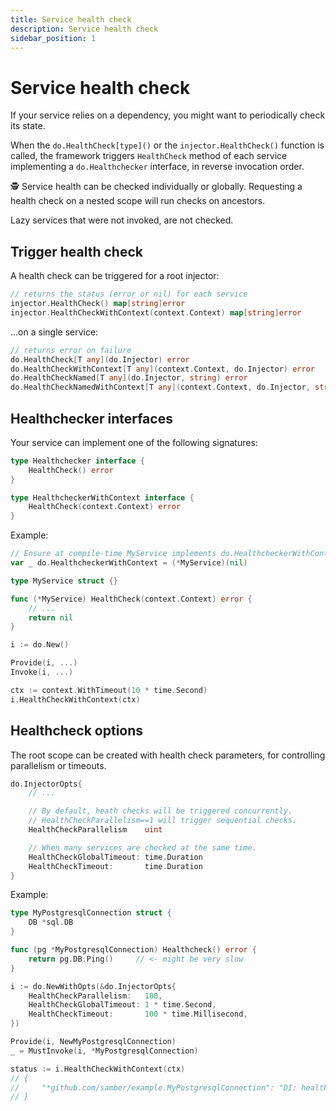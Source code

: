 ```yaml
---
title: Service health check
description: Service health check
sidebar_position: 1
---
```


# Service health check

If your service relies on a dependency, you might want to periodically check its state.

When the `do.HealthCheck[type]()` or the `injector.HealthCheck()` function is called, the framework triggers `HealthCheck` method of each service implementing a `do.Healthchecker` interface, in reverse invocation order.

🕵️ Service health can be checked individually or globally. Requesting a health check on a nested scope will run checks on ancestors.

Lazy services that were not invoked, are not checked.

## Trigger health check

A health check can be triggered for a root injector:

```go
// returns the status (error or nil) for each service
injector.HealthCheck() map[string]error
injector.HealthCheckWithContext(context.Context) map[string]error
```

...on a single service:

```go
// returns error on failure
do.HealthCheck[T any](do.Injector) error
do.HealthCheckWithContext[T any](context.Context, do.Injector) error
do.HealthCheckNamed[T any](do.Injector, string) error
do.HealthCheckNamedWithContext[T any](context.Context, do.Injector, string) error
```

## Healthchecker interfaces

Your service can implement one of the following signatures:

```go
type Healthchecker interface {
	HealthCheck() error
}

type HealthcheckerWithContext interface {
	HealthCheck(context.Context) error
}
```

Example:

```go
// Ensure at compile-time MyService implements do.HealthcheckerWithContext
var _ do.HealthcheckerWithContext = (*MyService)(nil)

type MyService struct {}

func (*MyService) HealthCheck(context.Context) error {
    // ...
    return nil
}

i := do.New()

Provide(i, ...)
Invoke(i, ...)

ctx := context.WithTimeout(10 * time.Second)
i.HealthCheckWithContext(ctx)
```

## Healthcheck options

The root scope can be created with health check parameters, for controlling parallelism or timeouts.

```go
do.InjectorOpts{
    // ...

    // By default, heath checks will be triggered concurrently.
    // HealthCheckParallelism==1 will trigger sequential checks.
    HealthCheckParallelism    uint

    // When many services are checked at the same time.
    HealthCheckGlobalTimeout: time.Duration
    HealthCheckTimeout:       time.Duration
}
```

Example:

```go
type MyPostgresqlConnection struct {
    DB *sql.DB
}

func (pg *MyPostgresqlConnection) Healthcheck() error {
    return pg.DB.Ping()     // <- might be very slow
}

i := do.NewWithOpts(&do.InjectorOpts{
    HealthCheckParallelism:   100,
    HealthCheckGlobalTimeout: 1 * time.Second,
    HealthCheckTimeout:       100 * time.Millisecond,
})

Provide(i, NewMyPostgresqlConnection)
_ = MustInvoke(i, *MyPostgresqlConnection)

status := i.HealthCheckWithContext(ctx)
// {
//     "*github.com/samber/example.MyPostgresqlConnection": "DI: health check timeout: context deadline exceeded",
// }
```
